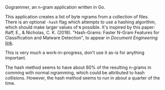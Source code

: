 Gogrammer, an n-gram application written in Go.

This application creates a list of byte ngrams from a collection of files. There is an optional `-hash` flag which attempts to use a hashing algorithm, which should make larger values of `N` possible. It's inspired by this paper: Raff, E., & Nicholas, C. K. (2018). "Hash-Grams: Faster N-Gram Features for Classification and Malware Detection", to appear in *Document Engineering* [link](https://www.edwardraff.com/publications/hash-grams-faster.pdf).

This is very much a work-in-progress, don't use it as-is for anything important.

The hash method seems to have about 60% of the resulting n-grams in comming with normal ngramming, which could be attributed to hash collisions. However, the hash method seems to run in about a quarter of the time.